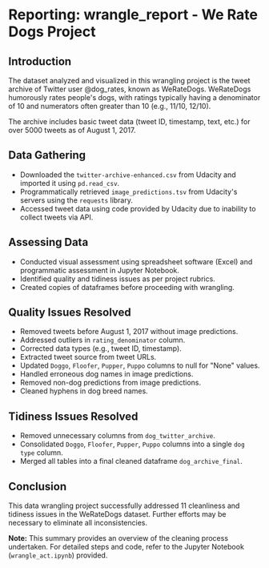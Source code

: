 # Reporting: wrangle_report - We Rate Dogs Project

## Introduction
The dataset analyzed and visualized in this wrangling project is the tweet archive of Twitter user @dog_rates, known as WeRateDogs. WeRateDogs humorously rates people's dogs, with ratings typically having a denominator of 10 and numerators often greater than 10 (e.g., 11/10, 12/10).

The archive includes basic tweet data (tweet ID, timestamp, text, etc.) for over 5000 tweets as of August 1, 2017.

## Data Gathering
- Downloaded the `twitter-archive-enhanced.csv` from Udacity and imported it using `pd.read_csv`.
- Programmatically retrieved `image_predictions.tsv` from Udacity's servers using the `requests` library.
- Accessed tweet data using code provided by Udacity due to inability to collect tweets via API.

## Assessing Data
- Conducted visual assessment using spreadsheet software (Excel) and programmatic assessment in Jupyter Notebook.
- Identified quality and tidiness issues as per project rubrics.
- Created copies of dataframes before proceeding with wrangling.

## Quality Issues Resolved
- Removed tweets before August 1, 2017 without image predictions.
- Addressed outliers in `rating_denominator` column.
- Corrected data types (e.g., tweet ID, timestamp).
- Extracted tweet source from tweet URLs.
- Updated `Doggo`, `Floofer`, `Pupper`, `Puppo` columns to null for "None" values.
- Handled erroneous dog names in image predictions.
- Removed non-dog predictions from image predictions.
- Cleaned hyphens in dog breed names.

## Tidiness Issues Resolved
- Removed unnecessary columns from `dog_twitter_archive`.
- Consolidated `Doggo`, `Floofer`, `Pupper`, `Puppo` columns into a single `dog type` column.
- Merged all tables into a final cleaned dataframe `dog_archive_final`.

## Conclusion
This data wrangling project successfully addressed 11 cleanliness and tidiness issues in the WeRateDogs dataset. Further efforts may be necessary to eliminate all inconsistencies.

**Note:** This summary provides an overview of the cleaning process undertaken. For detailed steps and code, refer to the Jupyter Notebook (`wrangle_act.ipynb`) provided.
